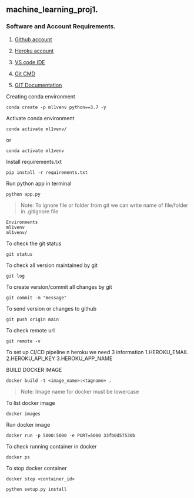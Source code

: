 ## machine_learning_proj1.


### Software and Account Requirements.

1. [Github account](https://github.com/)

2. [Heroku account](https://dashboard.heroku.com/)

3. [VS code IDE](https://code.visualstudio.com/)

4. [Git CMD](https://git-scm.com/downloads)
5. [GIT Documentation](https://git-scm.com/docs/gittutorial)

Creating conda environment
```
conda create -p ml1venv python==3.7 -y
```
Activate conda environment 
```
conda activate ml1venv/
```

or 
```
conda activate ml1venv
```

Install requirements.txt
```
pip install -r requirements.txt
```

Run python app in terminal

```
python app.py
```

> Note: To ignore file or folder from git we can write name of file/folder in .gitignore file
```
Environments 
ml1venv
ml1venv/
```
To check the git status
```
git status
```
To check all version maintained by git
```
git log
```
To create version/commit all changes by git
```
git commit -m "message"
```
To send version or changes to github
```
git push origin main
```
To check remote url
```
git remote -v
```
To set up CI/CD pipeline n heroku we need 3 information
1.HEROKU_EMAIL
2.HEROKU_API_KEY
3.HEROKU_APP_NAME

BUILD DOCKER IMAGE
```
docker build -t <image_name>:<tagname> .
```
> Note: Image name for docker must be lowercase

To list docker image 
```
docker images
```
Run docker image
```
docker run -p 5000:5000 -e PORT=5000 33fb0d57530b
```
To check running container in docker
```
docker ps
```

To stop docker container 
```
docker stop <container_id>
```

```
python setup.py install
```
